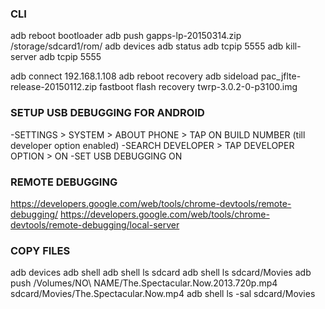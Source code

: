 ### CLI
adb reboot bootloader
adb push gapps-lp-20150314.zip /storage/sdcard1/rom/
adb devices
adb status
adb tcpip 5555
adb kill-server
adb tcpip 5555

adb connect 192.168.1.108
adb reboot recovery
adb sideload pac_jflte-release-20150112.zip
fastboot flash recovery twrp-3.0.2-0-p3100.img


### SETUP USB DEBUGGING FOR ANDROID
 -SETTINGS > SYSTEM > ABOUT PHONE > TAP ON BUILD NUMBER (till developer option enabled)
 -SEARCH DEVELOPER > TAP DEVELOPER OPTION > ON 
 -SET USB DEBUGGING ON


### REMOTE DEBUGGING
 https://developers.google.com/web/tools/chrome-devtools/remote-debugging/
 https://developers.google.com/web/tools/chrome-devtools/remote-debugging/local-server

### COPY FILES
 adb devices
 adb shell
 adb shell ls sdcard
 adb shell ls sdcard/Movies
 adb push /Volumes/NO\ NAME/The.Spectacular.Now.2013.720p.mp4  sdcard/Movies/The.Spectacular.Now.mp4
 adb shell ls -sal sdcard/Movies